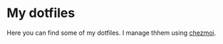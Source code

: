 # My dotfiles
Here you can find some of my dotfiles. I manage thhem using [chezmoi](https://www.chezmoi.io/https://www.chezmoi.io/).
